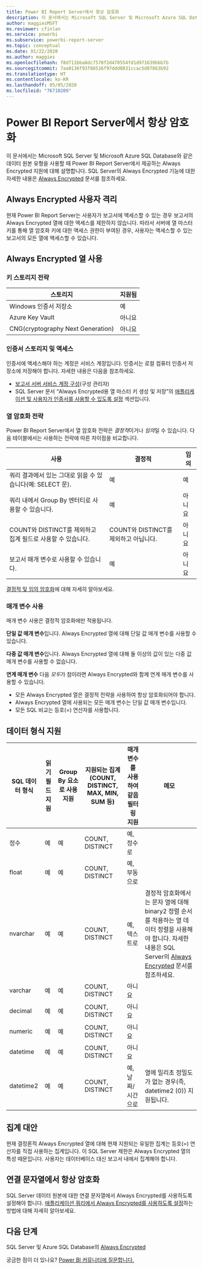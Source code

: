 ```yaml
---
title: Power BI Report Server에서 항상 암호화
description: 이 문서에서는 Microsoft SQL Server 및 Microsoft Azure SQL Database와 같은 데이터 원본 유형을 사용할 때 Power BI Report Server에서 제공하는 Always Encrypted 지원에 대해 설명합니다.
author: maggiesMSFT
ms.reviewer: cfinlan
ms.service: powerbi
ms.subservice: powerbi-report-server
ms.topic: conceptual
ms.date: 01/22/2020
ms.author: maggies
ms.openlocfilehash: f8d711bba8dc7570f2d470554fd1d971639bbb7b
ms.sourcegitcommit: 7aa0136f93f88516f97ddd8031ccac5d07863b92
ms.translationtype: HT
ms.contentlocale: ko-KR
ms.lasthandoff: 05/05/2020
ms.locfileid: "76710209"
---
```

# <a name="always-encrypted-in-power-bi-report-server"></a>Power BI Report Server에서 항상 암호화

이 문서에서는 Microsoft SQL Server 및 Microsoft Azure SQL Database와 같은 데이터 원본 유형을 사용할 때 Power BI Report Server에서 제공하는 Always Encrypted 지원에 대해 설명합니다. SQL Server의 Always Encrypted 기능에 대한 자세한 내용은 [Always Encrypted](https://docs.microsoft.com/sql/relational-databases/security/encryption/always-encrypted-database-engine) 문서를 참조하세요.

## <a name="always-encrypted-user-isolation"></a>Always Encrypted 사용자 격리

현재 Power BI Report Server는 사용자가 보고서에 액세스할 수 있는 경우 보고서의 Always Encrypted 열에 대한 액세스를 제한하지 않습니다.  따라서 서버에 열 마스터 키를 통해 열 암호화 키에 대한 액세스 권한이 부여된 경우, 사용자는 액세스할 수 있는 보고서의 모든 열에 액세스할 수 있습니다.

## <a name="always-encrypted-column-usage"></a>Always Encrypted 열 사용

### <a name="key-storage-strategies"></a>키 스토리지 전략

|스토리지  |지원됨  |
|---------|---------|
|Windows 인증서 저장소 | 예 |
|Azure Key Vault | 아니요 |
| CNG(cryptography Next Generation) | 아니요 |

### <a name="certificate-storage-and-access"></a>인증서 스토리지 및 액세스

인증서에 액세스해야 하는 계정은 서비스 계정입니다. 인증서는 로컬 컴퓨터 인증서 저장소에 저장해야 합니다. 자세한 내용은 다음을 참조하세요.

- [보고서 서버 서비스 계정 구성](https://docs.microsoft.com/sql/reporting-services/install-windows/configure-the-report-server-service-account-ssrs-configuration-manager)(구성 관리자)
- SQL Server 문서 “Always Encrypted용 열 마스터 키 생성 및 저장”의 [애플리케이션 및 사용자가 인증서를 사용할 수 있도록 설정](https://docs.microsoft.com/sql/relational-databases/security/encryption/create-and-store-column-master-keys-always-encrypted#making-certificates-available-to-applications-and-users) 섹션입니다.

### <a name="column-encryption-strategy"></a>열 암호화 전략

Power BI Report Server에서 열 암호화 전략은 *결정적*이거나 *임의*일 수 있습니다. 다음 테이블에서는 사용하는 전략에 따른 차이점을 비교합니다.

|사용  |결정적  |임의  |
|---------|---------|---------|
|쿼리 결과에서 있는 그대로 읽을 수 있습니다(예: SELECT 문). | 예  | 예  |
|쿼리 내에서 Group By 엔터티로 사용할 수 있습니다. | 예 | 아니요 |
|COUNT와 DISTINCT를 제외하고 집계 필드로 사용할 수 있습니다. | COUNT와 DISTINCT를 제외하고 아닙니다. | 아니요 |
|보고서 매개 변수로 사용할 수 있습니다. | 예 | 아니요 |

[결정적 및 임의 암호화](https://docs.microsoft.com/sql/relational-databases/security/encryption/always-encrypted-database-engine#selecting--deterministic-or-randomized-encryption)에 대해 자세히 알아보세요.

### <a name="parameter-usage"></a>매개 변수 사용

매개 변수 사용은 결정적 암호화에만 적용됩니다.

**단일 값 매개 변수**입니다.  Always Encrypted 열에 대해 단일 값 매개 변수를 사용할 수 있습니다.

**다중 값 매개 변수**입니다. Always Encrypted 열에 대해 둘 이상의 값이 있는 다중 값 매개 변수를 사용할 수 없습니다.

**연계 매개 변수** 다음 *모두*가 참이라면 Always Encrypted와 함께 연계 매개 변수를 사용할 수 있습니다.

- 모든 Always Encrypted 열은 결정적 전략을 사용하여 항상 암호화되어야 합니다.
- Always Encrypted 열에 사용되는 모든 매개 변수는 단일 값 매개 변수입니다.
- 모든 SQL 비교는 등호(=) 연산자를 사용합니다.

## <a name="datatype-support"></a>데이터 형식 지원

| SQL 데이터 형식 | 읽기 필드 지원 | Group By 요소로 사용 지원 | 지원되는 집계(COUNT, DISTINCT, MAX, MIN, SUM 등) | 매개 변수를 사용하여 같음 필터링 지원 | 메모 |
| --- | --- | --- | --- | --- | --- |
| 정수 | 예 | 예 | COUNT, DISTINCT | 예, 정수로 |   |
| float | 예 | 예 | COUNT, DISTINCT | 예, 부동으로 |   |
| nvarchar | 예 | 예 | COUNT, DISTINCT | 예, 텍스트로 | 결정적 암호화에서는 문자 열에 대해 binary2 정렬 순서를 적용하는 열 데이터 정렬을 사용해야 합니다. 자세한 내용은 SQL Server의 [Always Encrypted](https://docs.microsoft.com/sql/relational-databases/security/encryption/always-encrypted-database-engine#selecting--deterministic-or-randomized-encryption) 문서를 참조하세요.  |
| varchar | 예 | 예 | COUNT, DISTINCT | 아니요 |   |
| decimal | 예 | 예 | COUNT, DISTINCT | 아니요 |   |
| numeric | 예 | 예 | COUNT, DISTINCT | 아니요 |   |
| datetime | 예 | 예 | COUNT, DISTINCT | 아니요 |   |
| datetime2 | 예 | 예 | COUNT, DISTINCT | 예, 날짜/시간으로 | 열에 밀리초 정밀도가 없는 경우(즉, datetime2 (0)) 지원됩니다. |

## <a name="aggregation-alternatives"></a>집계 대안

현재 결정론적 Always Encrypted 열에 대해 현재 지원되는 유일한 집계는 등호(=) 연산자를 직접 사용하는 집계입니다. 이 SQL Server 제한은 Always Encrypted 열의 특성 때문입니다. 사용자는 데이터베이스 대신 보고서 내에서 집계해야 합니다.

## <a name="always-encrypted-in-connection-strings"></a>연결 문자열에서 항상 암호화

SQL Server 데이터 원본에 대한 연결 문자열에서 Always Encrypted를 사용하도록 설정해야 합니다. [애플리케이션 쿼리에서 Always Encrypted를 사용하도록 설정](https://docs.microsoft.com/sql/relational-databases/security/encryption/develop-using-always-encrypted-with-net-framework-data-provider#enabling-always-encrypted-for-application-queries)하는 방법에 대해 자세히 알아보세요.

## <a name="next-steps"></a>다음 단계

SQL Server 및 Azure SQL Database의 [Always Encrypted](https://docs.microsoft.com/sql/relational-databases/security/encryption/always-encrypted-database-engine)

궁금한 점이 더 있나요? [Power BI 커뮤니티에 질문합니다.](https://community.powerbi.com/)

